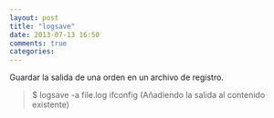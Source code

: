```yaml
---
layout: post
title: "logsave"
date: 2013-07-13 16:50
comments: true
categories: 
---
```

Guardar la salida de una orden en un archivo de registro.

>$ logsave -a file.log ifconfig (Añadiendo la salida al contenido existente)

